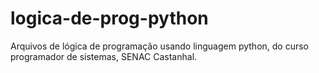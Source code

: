 # logica-de-prog-python
Arquivos de lógica de programação usando linguagem python, do curso programador de sistemas, SENAC Castanhal.
